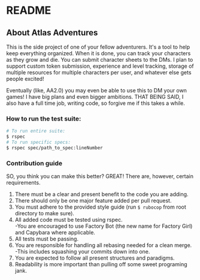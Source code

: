 # README

## About Atlas Adventures
This is the side project of one of your fellow adventurers. It's a tool to help keep everything organized. When it is
done, you can track your characters as they grow and die. You can submit character sheets to the DMs. I plan to support
custom token submission, experience and level tracking, storage of multiple resources for multiple characters per user,
and whatever else gets people excited!

Eventually (like, AA2.0) you may even be able to use this to DM your own games! I have big plans and even bigger
ambitions. THAT BEING SAID, I also have a full time job, writing code, so forgive me if this takes a while.
### How to run the test suite: 
```bash
# To run entire suite:
$ rspec
# To run specific specs:
$ rspec spec/path_to_spec:lineNumber
```



### Contribution guide
SO, you think you can make this better? GREAT! There are, however, certain requirements.  
1. There must be a clear and present benefit to the code you are adding.
2. There should only be one major feature added per pull request.
2. You must adhere to the provided style guide (run `$ rubocop` from root directory to make sure).
3. All added code must be tested using rspec.  
    -You are encouraged to use Factory Bot (the new name for Factory Girl) and Capybara where applicable.
4. All tests must be passing.
5. You are responsible for handling all rebasing needed for a clean merge.  
    -This includes squashing your commits down into one.
6. You are expected to follow all present structures and paradigms.
7. Readability is more important than pulling off some sweet programing jank.